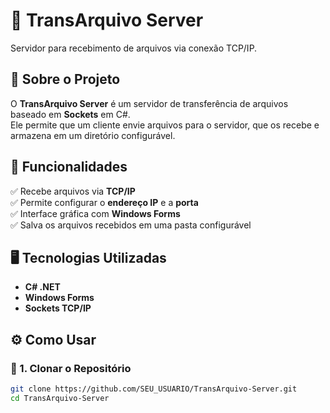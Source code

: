 # 📁 TransArquivo Server  

Servidor para recebimento de arquivos via conexão TCP/IP.

## 📌 Sobre o Projeto  
O **TransArquivo Server** é um servidor de transferência de arquivos baseado em **Sockets** em C#.  
Ele permite que um cliente envie arquivos para o servidor, que os recebe e armazena em um diretório configurável.

## 🚀 Funcionalidades  
✅ Recebe arquivos via **TCP/IP**  
✅ Permite configurar o **endereço IP** e a **porta**  
✅ Interface gráfica com **Windows Forms**  
✅ Salva os arquivos recebidos em uma pasta configurável  

## 🖥️ Tecnologias Utilizadas  
- **C# .NET**  
- **Windows Forms**  
- **Sockets TCP/IP**  

## ⚙️ Como Usar  

### 🔹 1. Clonar o Repositório  
```bash
git clone https://github.com/SEU_USUARIO/TransArquivo-Server.git
cd TransArquivo-Server
